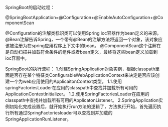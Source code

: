 SpringBoot的启动过程：

@SpringBootApplication=@Configuration+@EnableAutoConfiguration+@ComponentScan

@Configuration的注解类标识类可以使用Spring ioc容器作为bean定义的来源。
@Bean注解告诉Spring，一个带有@Bean的注解方法将返回一个对象，该对象应该被注册为在spring应用程序上下文中的bean。
@ComponentScan这个注解在是自动扫描并加载符合条件的组件或者bean定义，最终将这些bean定义加载到ioc容器中。

SpringBoot的执行流程：
1.创建SpringApplication对象实例，根据classpath里面是否存在某个特征类ConfigurableWebApplicationContext来决定是否应该创建一个为web应用使用的ApplicaitonContext类型。
1.1.使用springFactoriesLoader在应用的classpath中查找并加载所有可用的ApplicationContextInitializer。
1.2.使用SpringFactoriesLoader在应用的classpath中查找并加载所有可用的ApplicatonListener。
2.SpringApplication实例初始化完成设置后，就开始执行run方法的逻辑了，方法执行开始，首先遍历执行所有通过SpringFactoriesloader可以查找到并加载的
SpringApplicationRunListener。
